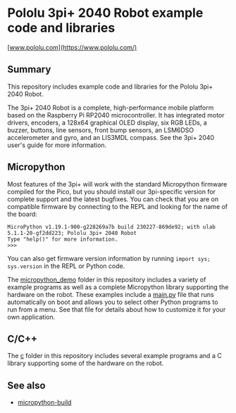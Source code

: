 # Pololu 3pi+ 2040 Robot example code and libraries

[www.pololu.com](https://www.pololu.com/)

## Summary

This repository includes example code and libraries for the Pololu 3pi+ 2040 Robot.

The 3pi+ 2040 Robot is a complete, high-performance mobile platform based on the Raspberry Pi RP2040 microcontroller.  It has integrated motor drivers, encoders, a 128x64 graphical OLED display, six RGB LEDs, a buzzer, buttons, line sensors, front bump sensors, an LSM6DSO accelerometer and gyro, and an LIS3MDL compass. See the 3pi+ 2040 user's guide for more information.

## Micropython

Most features of the 3pi+ will work with the standard Micropython firmware compiled for the Pico, but you should install our 3pi-specific version for complete support and the latest bugfixes.  You can check that you are on compatible firmware by connecting to the REPL and looking for the name of the board:

```
MicroPython v1.19.1-900-g228269a7b build 230227-869de92; with ulab 5.1.1-20-gf2dd223; Pololu 3pi+ 2040 Robot
Type "help()" for more information.
>>>
```

You can also get firmware version information by running `import sys; sys.version` in the REPL or Python code.

The [micropython_demo](micropython_demo/) folder in this repository includes a variety of example programs as well as a complete Micropython library supporting the hardware on the robot.  These examples include a [main.py](micropython_demo/main.py) file that runs automatically on boot and allows you to select other Python programs to run from a menu.  See that file for details about how to customize it for your own application.

## C/C++

The [c](c/) folder in this repository includes several example programs and a C library
supporting some of the hardware on the robot.

## See also

* [micropython-build](https://github.com/pololu/micropython-build)
